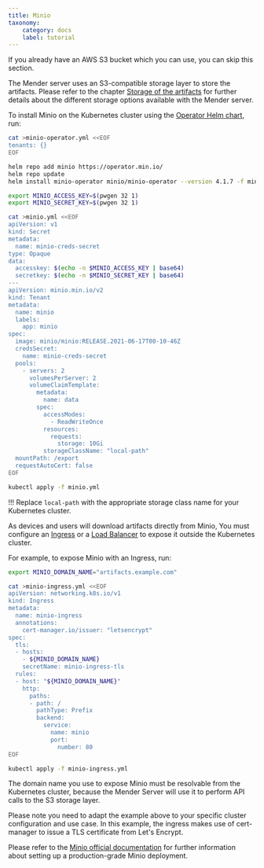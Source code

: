 ```yaml
---
title: Minio
taxonomy:
    category: docs
    label: tutorial
---
```


If you already have an AWS S3 bucket which you can use, you can skip this section.

The Mender server uses an S3-compatible storage layer to store the artifacts. Please refer to the chapter [Storage of the artifacts](../../06.Storage-of-the-artifacts) for further details about the different storage options available with the Mender server.

<!--AUTOVERSION: "https://github.com/minio/operator/tree/%/helm/minio-operator"/ignore -->
To install Minio on the Kubernetes cluster using the
[Operator Helm chart](https://github.com/minio/operator/tree/master/helm/minio-operator),
run:

<!--AUTOVERSION: "helm install minio-operator minio/minio-operator --version % -f minio-operator.yml"/ignore -->
```bash
cat >minio-operator.yml <<EOF
tenants: {}
EOF

helm repo add minio https://operator.min.io/
helm repo update
helm install minio-operator minio/minio-operator --version 4.1.7 -f minio-operator.yml

export MINIO_ACCESS_KEY=$(pwgen 32 1)
export MINIO_SECRET_KEY=$(pwgen 32 1)

cat >minio.yml <<EOF
apiVersion: v1
kind: Secret
metadata:
  name: minio-creds-secret
type: Opaque
data:
  accesskey: $(echo -n $MINIO_ACCESS_KEY | base64)
  secretkey: $(echo -n $MINIO_SECRET_KEY | base64)
---
apiVersion: minio.min.io/v2
kind: Tenant
metadata:
  name: minio
  labels:
    app: minio
spec:
  image: minio/minio:RELEASE.2021-06-17T00-10-46Z
  credsSecret:
    name: minio-creds-secret
  pools:
    - servers: 2
      volumesPerServer: 2
      volumeClaimTemplate:
        metadata:
          name: data
        spec:
          accessModes:
            - ReadWriteOnce
          resources:
            requests:
              storage: 10Gi
          storageClassName: "local-path"
  mountPath: /export
  requestAutoCert: false
EOF

kubectl apply -f minio.yml
```

!!! Replace `local-path` with the appropriate storage class name for your Kubernetes cluster.

As devices and users will download artifacts directly from Minio, You must configure
an [Ingress](https://kubernetes.io/docs/concepts/services-networking/ingress/) or a
[Load Balancer](https://kubernetes.io/docs/concepts/services-networking/service/#loadbalancer)
to expose it outside the Kubernetes cluster. 

For example, to expose Minio with an Ingress, run:

```bash
export MINIO_DOMAIN_NAME="artifacts.example.com"

cat >minio-ingress.yml <<EOF
apiVersion: networking.k8s.io/v1
kind: Ingress
metadata:
  name: minio-ingress
  annotations:
    cert-manager.io/issuer: "letsencrypt"
spec:
  tls:
  - hosts:
    - ${MINIO_DOMAIN_NAME}
    secretName: minio-ingress-tls
  rules:
  - host: "${MINIO_DOMAIN_NAME}"
    http:
      paths:
      - path: /
        pathType: Prefix
        backend:
          service:
            name: minio
            port:
              number: 80
EOF

kubectl apply -f minio-ingress.yml
```

The domain name you use to expose Minio must be resolvable from the Kubernetes cluster,
because the Mender Server will use it to perform API calls to the S3 storage layer.

Please note you need to adapt the example above to your specific cluster configuration
and use case. In this example, the ingress makes use of cert-manager to issue a TLS
certificate from Let's Encrypt. 

Please refer to the [Minio official documentation](https://docs.min.io/) for
further information about setting up a production-grade Minio deployment.
